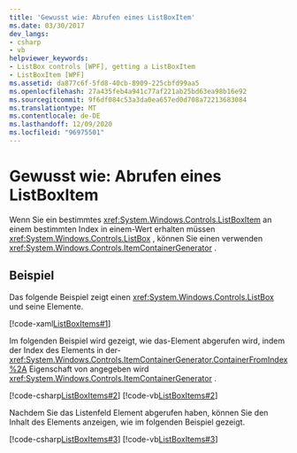 ```yaml
---
title: 'Gewusst wie: Abrufen eines ListBoxItem'
ms.date: 03/30/2017
dev_langs:
- csharp
- vb
helpviewer_keywords:
- ListBox controls [WPF], getting a ListBoxItem
- ListBoxItem [WPF]
ms.assetid: da877c6f-5fd8-40cb-8909-225cbfd99aa5
ms.openlocfilehash: 27a435feb4a941c77af221ab25bd63ea98b16e92
ms.sourcegitcommit: 9f6df084c53a3da0ea657ed0d708a72213683084
ms.translationtype: MT
ms.contentlocale: de-DE
ms.lasthandoff: 12/09/2020
ms.locfileid: "96975501"
---
```

# <a name="how-to-get-a-listboxitem"></a>Gewusst wie: Abrufen eines ListBoxItem
Wenn Sie ein bestimmtes <xref:System.Windows.Controls.ListBoxItem> an einem bestimmten Index in einem-Wert erhalten müssen <xref:System.Windows.Controls.ListBox> , können Sie einen verwenden <xref:System.Windows.Controls.ItemContainerGenerator> .  
  
## <a name="example"></a>Beispiel  
 Das folgende Beispiel zeigt einen <xref:System.Windows.Controls.ListBox> und seine Elemente.  
  
 [!code-xaml[ListBoxItems#1](~/samples/snippets/csharp/VS_Snippets_Wpf/ListBoxItems/CSharp/Window1.xaml#1)]  
  
 Im folgenden Beispiel wird gezeigt, wie das-Element abgerufen wird, indem der Index des Elements in der- <xref:System.Windows.Controls.ItemContainerGenerator.ContainerFromIndex%2A> Eigenschaft von angegeben wird <xref:System.Windows.Controls.ItemContainerGenerator> .  
  
 [!code-csharp[ListBoxItems#2](~/samples/snippets/csharp/VS_Snippets_Wpf/ListBoxItems/CSharp/Window1.xaml.cs#2)]
 [!code-vb[ListBoxItems#2](~/samples/snippets/visualbasic/VS_Snippets_Wpf/ListBoxItems/VisualBasic/Window1.xaml.vb#2)]  
  
 Nachdem Sie das Listenfeld Element abgerufen haben, können Sie den Inhalt des Elements anzeigen, wie im folgenden Beispiel gezeigt.  
  
 [!code-csharp[ListBoxItems#3](~/samples/snippets/csharp/VS_Snippets_Wpf/ListBoxItems/CSharp/Window1.xaml.cs#3)]
 [!code-vb[ListBoxItems#3](~/samples/snippets/visualbasic/VS_Snippets_Wpf/ListBoxItems/VisualBasic/Window1.xaml.vb#3)]
